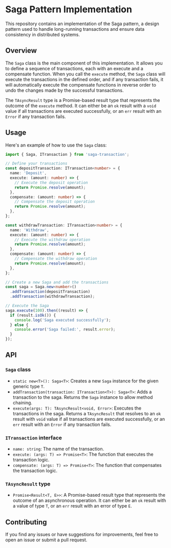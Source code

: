 # Saga Pattern Implementation

This repository contains an implementation of the Saga pattern, a design pattern used to handle long-running transactions and ensure data consistency in distributed systems.

## Overview

The `Saga` class is the main component of this implementation. It allows you to define a sequence of transactions, each with an execute and a compensate function. When you call the `execute` method, the `Saga` class will execute the transactions in the defined order, and if any transaction fails, it will automatically execute the compensate functions in reverse order to undo the changes made by the successful transactions.

The `TAsyncResult` type is a Promise-based result type that represents the outcome of the `execute` method. It can either be an `ok` result with a `void` value if all transactions are executed successfully, or an `err` result with an `Error` if any transaction fails.

## Usage

Here's an example of how to use the `Saga` class:

```typescript
import { Saga, ITransaction } from 'saga-transaction';

// Define your transactions
const depositTransaction: ITransaction<number> = {
  name: 'Deposit',
  execute: (amount: number) => {
    // Execute the deposit operation
    return Promise.resolve(amount);
  },
  compensate: (amount: number) => {
    // Compensate the deposit operation
    return Promise.resolve(amount);
  },
};

const withdrawTransaction: ITransaction<number> = {
  name: 'Withdraw',
  execute: (amount: number) => {
    // Execute the withdraw operation
    return Promise.resolve(amount);
  },
  compensate: (amount: number) => {
    // Compensate the withdraw operation
    return Promise.resolve(amount);
  },
};

// Create a new Saga and add the transactions
const saga = Saga.new<number>()
  .addTransaction(depositTransaction)
  .addTransaction(withdrawTransaction);

// Execute the Saga
saga.execute(100).then((result) => {
  if (result.isOk()) {
    console.log('Saga executed successfully');
  } else {
    console.error('Saga failed:', result.error);
  }
});
```

## API

### `Saga` class

- `static new<T>(): Saga<T>`: Creates a new `Saga` instance for the given generic type `T`.
- `addTransaction(transaction: ITransaction<T>): Saga<T>`: Adds a transaction to the saga. Returns the `Saga` instance to allow method chaining.
- `execute(args: T): TAsyncResult<void, Error>`: Executes the transactions in the saga. Returns a `TAsyncResult` that resolves to an `ok` result with `void` value if all transactions are executed successfully, or an `err` result with an `Error` if any transaction fails.

### `ITransaction` interface

- `name: string`: The name of the transaction.
- `execute: (args: T) => Promise<T>`: The function that executes the transaction logic.
- `compensate: (args: T) => Promise<T>`: The function that compensates the transaction logic.

### `TAsyncResult` type

- `Promise<Result<T, E>>`: A Promise-based result type that represents the outcome of an asynchronous operation. It can either be an `ok` result with a value of type `T`, or an `err` result with an error of type `E`.

## Contributing

If you find any issues or have suggestions for improvements, feel free to open an issue or submit a pull request.